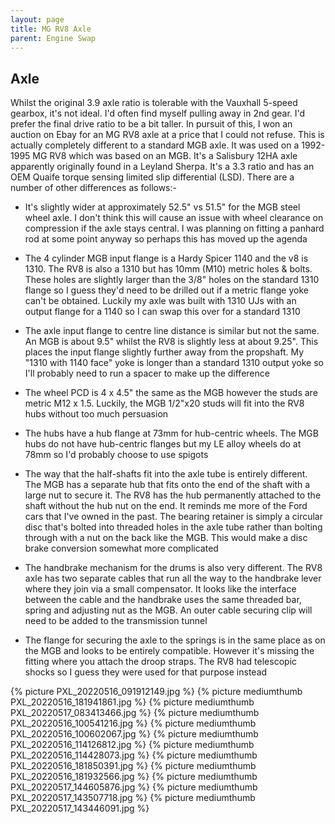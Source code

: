 ```yaml
---
layout: page
title: MG RV8 Axle
parent: Engine Swap
---
```

## Axle
Whilst the original 3.9 axle ratio is tolerable with the Vauxhall 5-speed gearbox, it's not ideal. I'd often find myself pulling away in 2nd gear. I'd prefer the final drive ratio to be a bit taller. In pursuit of this, I won an auction on Ebay for an MG RV8 axle at a price that I could not refuse. This is actually completely different to a standard MGB axle. It was used on a 1992-1995 MG RV8 which was based on an MGB. It's a Salisbury 12HA axle apparently originally found in a Leyland Sherpa. It's a 3.3 ratio and has an OEM Quaife torque sensing limited slip differential (LSD). There are a number of other differences as follows:-

* It's slightly wider at approximately 52.5" vs 51.5" for the MGB steel wheel axle. I don't think this will cause an issue with wheel clearance on compression if the axle stays central. I was planning on fitting a panhard rod at some point anyway so perhaps this has moved up the agenda

* The 4 cylinder MGB input flange is a Hardy Spicer 1140 and the v8 is 1310. The RV8 is also a 1310 but has 10mm (M10) metric holes & bolts. These holes are slightly larger than the 3/8" holes on the standard 1310 flange so I guess they'd need to be drilled out if a metric flange yoke can't be obtained. Luckily my axle was built with 1310 UJs with an output flange for a 1140 so I can swap this over for a standard 1310

* The axle input flange to centre line distance is similar but not the same. An MGB is about 9.5" whilst the RV8 is slightly less at about 9.25". This places the input flange slightly further away from the propshaft. My "1310 with 1140 face" yoke is longer than a standard 1310 output yoke so I'll probably need to run a spacer to make up the difference

* The wheel PCD is 4 x 4.5" the same as the MGB however the studs are metric M12 x 1.5. Luckily, the MGB 1/2"x20 studs will fit into the RV8 hubs without too much persuasion

* The hubs have a hub flange at 73mm for hub-centric wheels. The MGB hubs do not have hub-centric flanges but my LE alloy wheels do at 78mm so I'd probably choose to use spigots

* The way that the half-shafts fit into the axle tube is entirely different. The MGB has a separate hub that fits onto the end of the shaft with a large nut to secure it. The RV8 has the hub permanently attached to the shaft without the hub nut on the end. It reminds me more of the Ford cars that I've owned in the past. The bearing retainer is simply a circular disc that's bolted into threaded holes in the axle tube rather than bolting through with a nut on the back like the MGB. This would make a disc brake conversion somewhat more complicated

* The handbrake mechanism for the drums is also very different. The RV8 axle has two separate cables that run all the way to the handbrake lever where they join via a small compensator. It looks like the interface between the cable and the handbrake uses the same threaded bar, spring and adjusting nut as the MGB. An outer cable securing clip will need to be added to the transmission tunnel

* The flange for securing the axle to the springs is in the same place as on the MGB and looks to be entirely compatible. However it's missing the fitting where you attach the droop straps. The RV8 had telescopic shocks so I guess they were used for that purpose instead

{% picture PXL_20220516_091912149.jpg %}
{% picture mediumthumb PXL_20220516_181941861.jpg %}
{% picture mediumthumb PXL_20220517_083413466.jpg %}
{% picture mediumthumb PXL_20220516_100541216.jpg %}
{% picture mediumthumb PXL_20220516_100602067.jpg %}
{% picture mediumthumb PXL_20220516_114126812.jpg %}
{% picture mediumthumb PXL_20220516_114428073.jpg %}
{% picture mediumthumb PXL_20220516_181850391.jpg %}
{% picture mediumthumb PXL_20220516_181932566.jpg %}
{% picture mediumthumb PXL_20220517_144605876.jpg %}
{% picture mediumthumb PXL_20220517_143507718.jpg %}
{% picture mediumthumb PXL_20220517_143446091.jpg %}
